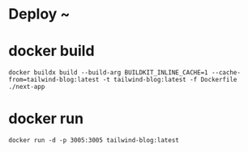 # Deploy ~

# docker build
```shell
docker buildx build --build-arg BUILDKIT_INLINE_CACHE=1 --cache-from=tailwind-blog:latest -t tailwind-blog:latest -f Dockerfile ./next-app 
```

# docker run
```shell
docker run -d -p 3005:3005 tailwind-blog:latest
```
